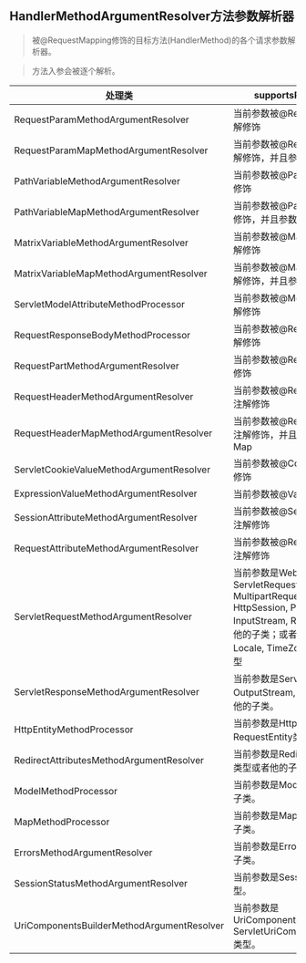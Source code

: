## HandlerMethodArgumentResolver方法参数解析器
> 被@RequestMapping修饰的目标方法(HandlerMethod)的各个请求参数解析器。

> 方法入参会被逐个解析。

|处理类|supportsParameter|
|---|---|
|RequestParamMethodArgumentResolver|当前参数被@RequestParam注解修饰|
|RequestParamMapMethodArgumentResolver|当前参数被@RequestParam注解修饰，并且参数类型是Map|
|PathVariableMethodArgumentResolver|当前参数被@PathVariable注解修饰|
|PathVariableMapMethodArgumentResolver|当前参数被@PathVariable注解修饰，并且参数类型是Map|
|MatrixVariableMethodArgumentResolver|当前参数被@MatrixVariable注解修饰|
|MatrixVariableMapMethodArgumentResolver|当前参数被@MatrixVariable注解修饰，并且参数类型是Map|
|ServletModelAttributeMethodProcessor|当前参数被@ModelAttribute注解修饰|
|RequestResponseBodyMethodProcessor|当前参数被@RequestBody注解修饰|
|RequestPartMethodArgumentResolver|当前参数被@RequestPart注解修饰|
|RequestHeaderMethodArgumentResolver|当前参数被@RequestHeader注解修饰|
|RequestHeaderMapMethodArgumentResolver|当前参数被@RequestHeader注解修饰，并且参数类型是Map|
|ServletCookieValueMethodArgumentResolver|当前参数被@CookieValue注解修饰|
|ExpressionValueMethodArgumentResolver|当前参数被@Value注解修饰|
|SessionAttributeMethodArgumentResolver|当前参数被@SessionAttribute注解修饰|
|RequestAttributeMethodArgumentResolver|当前参数被@RequestAttribute注解修饰|
|ServletRequestMethodArgumentResolver|当前参数是WebRequest, ServletRequest, MultipartRequest, HttpSession, Principal, InputStream, Reader类型或者他的子类；或者是HttpMethod, Locale, TimeZone, ZoneId类型|
|ServletResponseMethodArgumentResolver|当前参数是ServletResponse, OutputStream, Writer类型或者他的子类。|
|HttpEntityMethodProcessor|当前参数是HttpEntity, RequestEntity类型|
|RedirectAttributesMethodArgumentResolver|当前参数是RedirectAttributes类型或者他的子类。|
|ModelMethodProcessor|当前参数是Model类型或者他的子类。|
|MapMethodProcessor|当前参数是Map类型或者他的子类。|
|ErrorsMethodArgumentResolver|当前参数是Errors类型或者他的子类。|
|SessionStatusMethodArgumentResolver|当前参数是SessionStatus类型。|
|UriComponentsBuilderMethodArgumentResolver|当前参数是UriComponentsBuilder, ServletUriComponentsBuilder类型。|























































































































































































































































































































